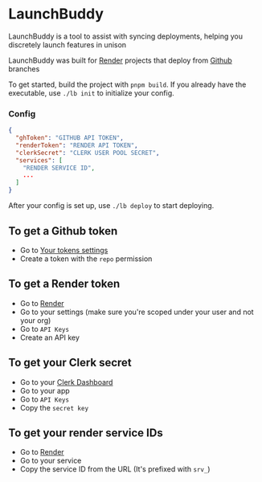 # LaunchBuddy
LaunchBuddy is a tool to assist with syncing deployments, helping you discretely launch features in unison

LaunchBuddy was built for [Render](https://render.com) projects that deploy from [Github](https://github.com) branches

To get started, build the project with `pnpm build`. If you already have the executable, use `./lb init` to initialize your config.

### Config
```json
{
  "ghToken": "GITHUB API TOKEN",
  "renderToken": "RENDER API TOKEN",
  "clerkSecret": "CLERK USER POOL SECRET",
  "services": [
    "RENDER SERVICE ID",
    ...
  ]
}
```

After your config is set up, use `./lb deploy` to start deploying.

## To get a Github token
- Go to [Your tokens settings](https://github.com/settings/tokens)
- Create a token with the `repo` permission

## To get a Render token
- Go to [Render](https://render.com)
- Go to your settings (make sure you're scoped under your user and not your org)
- Go to `API Keys`
- Create an API key

## To get your Clerk secret
- Go to your [Clerk Dashboard](https://dashboard.clerk.com)
- Go to your app
- Go to `API Keys`
- Copy the `secret key`

## To get your render service IDs
- Go to [Render](https://render.com)
- Go to your service
- Copy the service ID from the URL (It's prefixed with `srv_`)